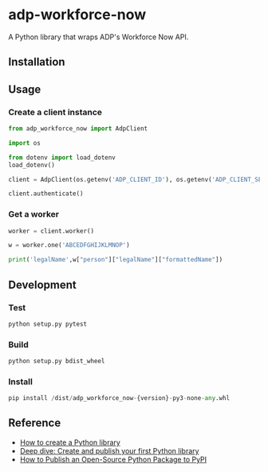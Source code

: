 # adp-workforce-now
A Python library that wraps ADP's Workforce Now API.

## Installation

## Usage

### Create a client instance
```python
from adp_workforce_now import AdpClient

import os

from dotenv import load_dotenv
load_dotenv()

client = AdpClient(os.getenv('ADP_CLIENT_ID'), os.getenv('ADP_CLIENT_SECRET'), "/path/to/certificate.pem", "./path/to/private_key.key")

client.authenticate()
```
### Get a worker
```python
worker = client.worker()

w = worker.one('ABCEDFGHIJKLMNOP')

print('legalName',w["person"]["legalName"]["formattedName"])
```

## Development
### Test
```python
python setup.py pytest
```

### Build
```python
python setup.py bdist_wheel
```

### Install
```python
pip install /dist/adp_workforce_now-{version}-py3-none-any.whl
```

## Reference
- [How to create a Python library](https://medium.com/analytics-vidhya/how-to-create-a-python-library-7d5aea80cc3f)
- [Deep dive: Create and publish your first Python library](https://towardsdatascience.com/deep-dive-create-and-publish-your-first-python-library-f7f618719e14)
- [How to Publish an Open-Source Python Package to PyPI](https://realpython.com/pypi-publish-python-package/)
